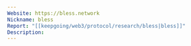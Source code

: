 ```yaml
---
Website: https://bless.network
Nickname: bless
Report: "[[keepgoing/web3/protocol/research/bless|bless]]"
Description: 
---
```

